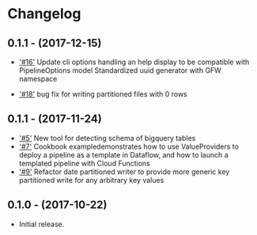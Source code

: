 Changelog
=========

0.1.1 - (2017-12-15)
--------------------

* ['#16'](https://github.com/GlobalFishingWatch/pipe-tools/pull/16)
  Update cli options handling an help display to be compatible with PipelineOptions model
  Standardized uuid generator with GFW namespace

* ['#18'](https://github.com/GlobalFishingWatch/pipe-tools/pull/18)
  bug fix for writing partitioned files with 0 rows
  
0.1.1 - (2017-11-24)
--------------------

* ['#5'](https://github.com/GlobalFishingWatch/pipe-tools/pull/5)
  New tool for detecting schema of bigquery tables
* ['#7'](https://github.com/GlobalFishingWatch/pipe-tools/pull/7)
  Cookbook exampledemonstrates how to use ValueProviders to deploy a 
  pipeline as a template in Dataflow, and how to launch a templated 
  pipeline with Cloud Functions
* ['#9'](https://github.com/GlobalFishingWatch/pipe-tools/pull/9)
  Refactor date partitioned writer to provide more generic
  key partitioned write for any arbitrary key values
  
  
0.1.0 - (2017-10-22)
--------------------

* Initial release.
